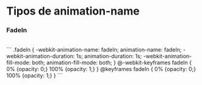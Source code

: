 <div>
<h1>Tipos de animation-name</h1>
</div>
<div>
<h3>FadeIn</h3>
<br/>
```
.fadeIn {
    -webkit-animation-name: fadeIn;
    animation-name: fadeIn;
    -webkit-animation-duration: 1s;
    animation-duration: 1s;
    -webkit-animation-fill-mode: both;
    animation-fill-mode: both;
  }
  @-webkit-keyframes fadeIn {
    0% {opacity: 0;}
    100% {opacity: 1;}
  }
  @keyframes fadeIn {
    0% {opacity: 0;}
    100% {opacity: 1;}
  }
```
</div>
